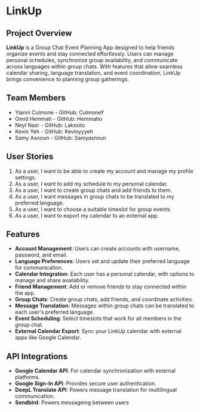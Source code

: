# LinkUp

## Project Overview
**LinkUp** is a Group Chat Event Planning App designed to help friends organize events and stay connected effortlessly. Users can manage personal schedules, synchronize group availability, and communicate across languages within group chats. With features that allow seamless calendar sharing, language translation, and event coordination, LinkUp brings convenience to planning group gatherings.

## Team Members
- Yianni Culmone - GitHub: CulmoneY
- Omid Hemmati - GitHub: Hemmatio
- Neyl Nasr - GitHub: Lakssito
- Kevin Yeh - GitHub: Kevinyyyeh
- Samy Asnoun - GitHub: Samyasnoun

## User Stories
1. As a user, I want to be able to create my account and manage my profile settings.
2. As a user, I want to add my schedule to my personal calendar.
3. As a user, I want to create group chats and add friends to them.
4. As a user, I want messages in group chats to be translated to my preferred language.
5. As a user, I want to choose a suitable timeslot for group events.
6. As a user, I want to export my calendar to an external app.

## Features
- **Account Management**: Users can create accounts with username, password, and email.
- **Language Preferences**: Users set and update their preferred language for communication.
- **Calendar Integration**: Each user has a personal calendar, with options to manage and share availability.
- **Friend Management**: Add or remove friends to stay connected within the app.
- **Group Chats**: Create group chats, add friends, and coordinate activities.
- **Message Translation**: Messages within group chats can be translated to each user's preferred language.
- **Event Scheduling**: Select timeslots that work for all members in the group chat.
- **External Calendar Export**: Sync your LinkUp calendar with external apps like Google Calendar.

## API Integrations
- **Google Calendar API**: For calendar synchronization with external platforms.
- **Google Sign-In API**: Provides secure user authentication.
- **DeepL Translate API**: Powers message translation for multilingual communication.
- **Sendbird**: Powers messageing between users
  
